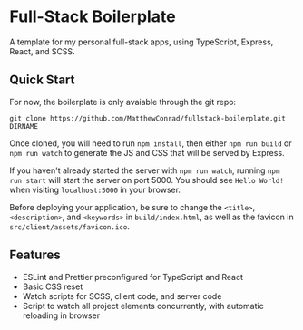 # Full-Stack Boilerplate

A template for my personal full-stack apps, using TypeScript, Express, React, and SCSS.

## Quick Start

For now, the boilerplate is only avaiable through the git repo:

```
git clone https://github.com/MatthewConrad/fullstack-boilerplate.git DIRNAME
```

Once cloned, you will need to run `npm install`, then either `npm run build` or `npm run watch` to generate the JS and CSS that will be served by Express.

If you haven't already started the server with `npm run watch`, running `npm run start` will start the server on port 5000. You should see `Hello World!` when visiting `localhost:5000` in your browser.

Before deploying your application, be sure to change the `<title>`, `<description>`, and `<keywords>` in `build/index.html`, as well as the favicon in `src/client/assets/favicon.ico`.

## Features

-   ESLint and Prettier preconfigured for TypeScript and React
-   Basic CSS reset
-   Watch scripts for SCSS, client code, and server code
-   Script to watch all project elements concurrently, with automatic reloading in browser
